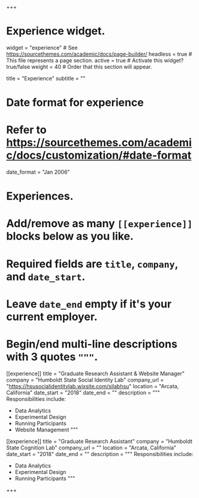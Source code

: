 +++
# Experience widget.
widget = "experience"  # See https://sourcethemes.com/academic/docs/page-builder/
headless = true  # This file represents a page section.
active = true  # Activate this widget? true/false
weight = 40  # Order that this section will appear.

title = "Experience"
subtitle = ""

# Date format for experience
#   Refer to https://sourcethemes.com/academic/docs/customization/#date-format
date_format = "Jan 2006"

# Experiences.
#   Add/remove as many `[[experience]]` blocks below as you like.
#   Required fields are `title`, `company`, and `date_start`.
#   Leave `date_end` empty if it's your current employer.
#   Begin/end multi-line descriptions with 3 quotes `"""`.
[[experience]]
  title = "Graduate Research Assistant & Website Manager"
  company = "Humboldt State Social Identity Lab"
  company_url = "https://hsusocialidentitylab.wixsite.com/silabhsu"
  location = "Arcata, California"
  date_start = "2018"
  date_end = ""
  description = """
  Responsibilities include:
  
  * Data Analytics
  * Experimental Design
  * Running Participants
  * Website Management
  """

[[experience]]
  title = "Graduate Research Assistant"
  company = "Humboldt State Cognition Lab"
  company_url = ""
  location = "Arcata, California"
  date_start = "2018"
  date_end = ""
  description = """
  Responsibilities include:
  
  * Data Analytics
  * Experimental Design
  * Running Participants
  """

+++
